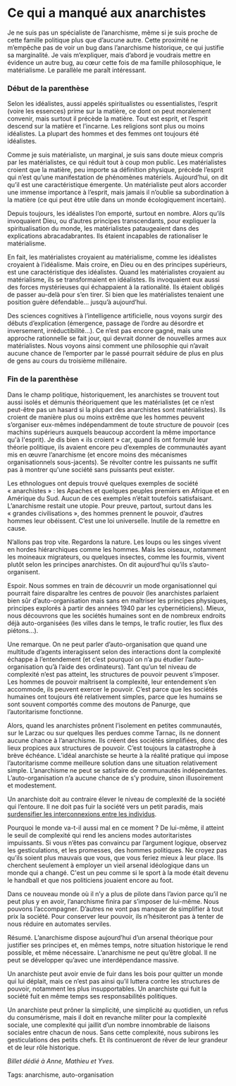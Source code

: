 # Ce qui a manqué aux anarchistes

Je ne suis pas un spécialiste de l’anarchisme, même si je suis proche de cette famille politique plus que d’aucune autre. Cette proximité ne m’empêche pas de voir un bug dans l’anarchisme historique, ce qui justifie sa marginalité. Je vais m’expliquer, mais d’abord je voudrais mettre en évidence un autre bug, au cœur cette fois de ma famille philosophique, le matérialisme. Le parallèle me paraît intéressant.

### Début de la parenthèse

Selon les idéalistes, aussi appelés spiritualistes ou essentialistes, l’esprit (voire les essences) prime sur la matière, ce dont on peut moralement convenir, mais surtout il précède la matière. Tout est esprit, et l’esprit descend sur la matière et l’incarne. Les religions sont plus ou moins idéalistes. La plupart des hommes et des femmes ont toujours été idéalistes.

Comme je suis matérialiste, un marginal, je suis sans doute mieux compris par les matérialistes, ce qui réduit tout à coup mon public. Les matérialistes croient que la matière, peu importe sa définition physique, précède l’esprit qui n’est qu’une manifestation de phénomènes matériels. Aujourd’hui, on dit qu’il est une caractéristique émergente. Un matérialiste peut alors accorder une immense importance à l’esprit, mais jamais il n’oublie sa subordination à la matière (ce qui peut être utile dans un monde écologiquement incertain).

Depuis toujours, les idéalistes l’on emporté, surtout en nombre. Alors qu’ils invoquaient Dieu, ou d’autres principes transcendants, pour expliquer la spiritualisation du monde, les matérialistes pataugeaient dans des explications abracadabrantes. Ils étaient incapables de rationaliser le matérialisme.

En fait, les matérialistes croyaient au matérialisme, comme les idéalistes croyaient à l’idéalisme. Mais croire, en Dieu ou en des principes supérieurs, est une caractéristique des idéalistes. Quand les matérialistes croyaient au matérialisme, ils se transformaient en idéalistes. Ils invoquaient eux aussi des forces mystérieuses qui échappaient à la rationalité. Ils étaient obligés de passer au-delà pour s’en tirer. Si bien que les matérialistes tenaient une position guère défendable… jusqu’à aujourd’hui.

Des sciences cognitives à l’intelligence artificielle, nous voyons surgir des débuts d’explication (émergence, passage de l’ordre au désordre et inversement, irréductibilité…). Ce n’est pas encore gagné, mais une approche rationnelle se fait jour, qui devrait donner de nouvelles armes aux matérialistes. Nous voyons ainsi comment une philosophie qui n’avait aucune chance de l’emporter par le passé pourrait séduire de plus en plus de gens au cours du troisième millénaire.

### Fin de la parenthèse

Dans le champ politique, historiquement, les anarchistes se trouvent tout aussi isolés et démunis théoriquement que les matérialistes (et ce n’est peut-être pas un hasard si la plupart des anarchistes sont matérialistes). Ils croient de manière plus ou moins extrême que les hommes peuvent s’organiser eux-mêmes indépendamment de toute structure de pouvoir (ces machins supérieurs auxquels beaucoup accordent la même importance qu'à l'esprit). Je dis bien « ils croient » car, quand ils ont formulé leur théorie politique, ils avaient encore peu d’exemples de communautés ayant mis en œuvre l’anarchisme (et encore moins des mécanismes organisationnels sous-jacents). Se révolter contre les puissants ne suffit pas à montrer qu'une société sans puissants peut exister.

Les ethnologues ont depuis trouvé quelques exemples de société « anarchistes » : les Apaches et quelques peuples premiers en Afrique et en Amérique du Sud. Aucun de ces exemples n’était toutefois satisfaisant. L’anarchisme restait une utopie. Pour preuve, partout, surtout dans les « grandes civilisations », des hommes prennent le pouvoir, d’autres hommes leur obéissent. C’est une loi universelle. Inutile de la remettre en cause.

N’allons pas trop vite. Regardons la nature. Les loups ou les singes vivent en hordes hiérarchiques comme les hommes. Mais les oiseaux, notamment les moineaux migrateurs, ou quelques insectes, comme les fourmis, vivent plutôt selon les principes anarchistes. On dit aujourd’hui qu’ils s’auto-organisent.

Espoir. Nous sommes en train de découvrir un mode organisationnel qui pourrait faire disparaître les centres de pouvoir (les anarchistes parlaient bien sûr d’auto-organisation mais sans en maîtriser les principes physiques, principes explorés à partir des années 1940 par les cybernéticiens). Mieux, nous découvrons que les sociétés humaines sont en de nombreux endroits déjà auto-organisées (les villes dans le temps, le trafic routier, les flux des piétons...).

Une remarque. On ne peut parler d’auto-organisation que quand une multitude d’agents interagissent selon des interactions dont la complexité échappe à l’entendement (et c’est pourquoi on n’a pu étudier l’auto-organisation qu’à l’aide des ordinateurs). Tant qu’un tel niveau de complexité n’est pas atteint, les structures de pouvoir peuvent s’imposer. Les hommes de pouvoir maîtrisent la complexité, leur entendement s’en accommode, ils peuvent exercer le pouvoir. C’est parce que les sociétés humaines ont toujours été relativement simples, parce que les humains se sont souvent comportés comme des moutons de Panurge, que l’autoritarisme fonctionne.

Alors, quand les anarchistes prônent l’isolement en petites communautés, sur le Larzac ou sur quelques îles perdues comme Tarnac, ils ne donnent aucune chance à l’anarchisme. Ils créent des sociétés simplifiées, donc des lieux propices aux structures de pouvoir. C’est toujours la catastrophe à brève échéance. L’idéal anarchiste se heurte à la réalité pratique qui impose l’autoritarisme comme meilleure solution dans une situation relativement simple. L’anarchisme ne peut se satisfaire de communautés indépendantes. L’auto-organisation n’a aucune chance de s’y produire, sinon illusoirement et modestement.

Un anarchiste doit au contraire élever le niveau de complexité de la société qui l’entoure. Il ne doit pas fuir la société vers un petit paradis, mais [surdensifier les interconnexions entre les individus](/2010/05/08/la-liberte-le-lien/).

Pourquoi le monde va-t-il aussi mal en ce moment ? De lui-même, il atteint le seuil de complexité qui rend les anciens modes autoritaristes impuissants. Si vous n’êtes pas convaincu par l’argument logique, observez les gesticulations, et les promesses, des hommes politiques. Ne croyez pas qu’ils soient plus mauvais que vous, que vous feriez mieux à leur place. Ils cherchent seulement à employer un vieil arsenal idéologique dans un monde qui a changé. C'est un peu comme si le sport à la mode était devenu le handball et que nos politiciens jouaient encore au foot.

Dans ce nouveau monde où il n’y a plus de pilote dans l’avion parce qu’il ne peut plus y en avoir, l’anarchisme finira par s’imposer de lui-même. Nous pouvons l’accompagner. D’autres ne vont pas manquer de simplifier à tout prix la société. Pour conserver leur pouvoir, ils n’hésiteront pas à tenter de nous réduire en automates serviles.

Résumé. L’anarchisme dispose aujourd’hui d’un arsenal théorique pour justifier ses principes et, en mêmes temps, notre situation historique le rend possible, et même nécessaire. L’anarchisme ne peut qu’être global. Il ne peut se développer qu’avec une interdépendance massive.

Un anarchiste peut avoir envie de fuir dans les bois pour quitter un monde qui lui déplait, mais ce n’est pas ainsi qu’il luttera contre les structures de pouvoir, notamment les plus insupportables. Un anarchiste qui fuit la société fuit en même temps ses responsabilités politiques.

Un anarchiste peut prôner la simplicité, une simplicité au quotidien, un refus du consumérisme, mais il doit en revanche militer pour la complexité sociale, une complexité qui jaillit d’un nombre innombrable de liaisons sociales entre chacun de nous. Sans cette complexité, nous subirons les gesticulations des petits chefs. Et ils continueront de rêver de leur grandeur et de leur rôle historique.

*Billet dédié à Anne, Mathieu et Yves.*

Tags: anarchisme, auto-organisation